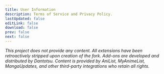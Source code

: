 ```yaml
---
title: User Information
description: Terms of Service and Privacy Policy.
lastUpdated: false
editLink: false
download: false
prev: false
next: false
---
```


*This project does not provide any content. All extensions have been retroactively stripped upon creation of the fork. Add-ons are developed and distributed by Dantotsu. Content is provided by AniList, MyAnimeList, MangaUpdates, and other third-party integrations who retain all rights.*

